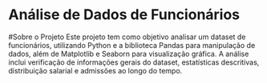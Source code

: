 # Análise de Dados de Funcionários
#Sobre o Projeto
Este projeto tem como objetivo analisar um dataset de funcionários, utilizando Python e a biblioteca Pandas para manipulação de dados, além de Matplotlib e Seaborn para visualização gráfica. A análise inclui verificação de informações gerais do dataset, estatísticas descritivas, distribuição salarial e admissões ao longo do tempo.
